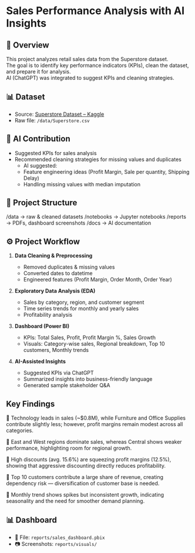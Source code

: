 # Sales Performance Analysis with AI Insights

## 📌 Overview
This project analyzes retail sales data from the Superstore dataset.  
The goal is to identify key performance indicators (KPIs), clean the dataset, and prepare it for analysis.  
AI (ChatGPT) was integrated to suggest KPIs and cleaning strategies.

## 📊 Dataset
- Source: [Superstore Dataset – Kaggle](https://www.kaggle.com/datasets/vivek468/superstore-dataset-final)
- Raw file: `/data/Superstore.csv`

## 🧠 AI Contribution
- Suggested KPIs for sales analysis
- Recommended cleaning strategies for missing values and duplicates
  - AI suggested:
  - Feature engineering ideas (Profit Margin, Sale per quantity, Shipping Delay)
  - Handling missing values with median imputation

## 📂 Project Structure
/data → raw & cleaned datasets
/notebooks → Jupyter notebooks
/reports → PDFs, dashboard screenshots
/docs → AI documentation

## ⚙️ Project Workflow
1. **Data Cleaning & Preprocessing**
   - Removed duplicates & missing values
   - Converted dates to datetime
   - Engineered features (Profit Margin, Order Month, Order Year)

2. **Exploratory Data Analysis (EDA)**
   - Sales by category, region, and customer segment
   - Time series trends for monthly and yearly sales
   - Profitability analysis

3. **Dashboard (Power BI)**
   - KPIs: Total Sales, Profit, Profit Margin %, Sales Growth
   - Visuals: Category-wise sales, Regional breakdown, Top 10 customers, Monthly trends

4. **AI-Assisted Insights**
   - Suggested KPIs via ChatGPT
   - Summarized insights into business-friendly language
   - Generated sample stakeholder Q&A

## Key Findings

📌 Technology leads in sales (~$0.8M), while Furniture and Office Supplies contribute slightly less; however, profit margins remain modest across all categories.

📌 East and West regions dominate sales, whereas Central shows weaker performance, highlighting room for regional growth.

📌 High discounts (avg. 15.6%) are squeezing profit margins (12.5%), showing that aggressive discounting directly reduces profitability.

📌 Top 10 customers contribute a large share of revenue, creating dependency risk — diversification of customer base is needed.

📌 Monthly trend shows spikes but inconsistent growth, indicating seasonality and the need for smoother demand planning.

## 📊 Dashboard
- 📄 File: `reports/sales_dashboard.pbix`
- 📷 Screenshots: `reports/visuals/`
